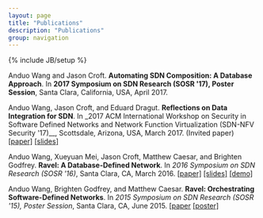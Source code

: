 ```yaml
---
layout: page
title: "Publications"
description: "Publications"
group: navigation
---
```


{% include JB/setup %}

<!-- ---   -->

Anduo Wang and Jason Croft. **Automating SDN Composition: A Database Approach**. In __2017 Symposium on SDN Research (SOSR '17), Poster Session__, Santa Clara, California, USA, April 2017.

Anduo Wang, Jason Croft, and Eduard Dragut. **Reflections on Data Integration for SDN**. In _2017 ACM International Workshop on Security in Software Defined Networks and Network Function Virtualization (SDN-NFV Security '17)__, Scottsdale, Arizona, USA, March 2017. (Invited paper) [[paper]](docs/sdnnfv17.pdf) [[slides]](docs/sdnnfv17-slides.pdf)

Anduo Wang, Xueyuan Mei, Jason Croft, Matthew Caesar, and Brighten Godfrey.  **Ravel: A Database-Defined Network**.  In _2016 Symposium on SDN Research (SOSR '16)_, Santa Clara, CA, March 2016.  [[paper]](docs/sosr16.pdf) [[slides]](docs/SOSR16slide2.pdf) [[demo]](videos/demo.mp4)

Anduo Wang, Brighten Godfrey, and Matthew Caesar.  **Ravel: Orchestrating Software-Defined Networks**.  In _2015 Symposium on SDN Research (SOSR '15), Poster Session_, Santa Clara, CA, June 2015.  [[paper](docs/sosr15.pdf) [[poster]](docs/sosr15poster.pdf)
